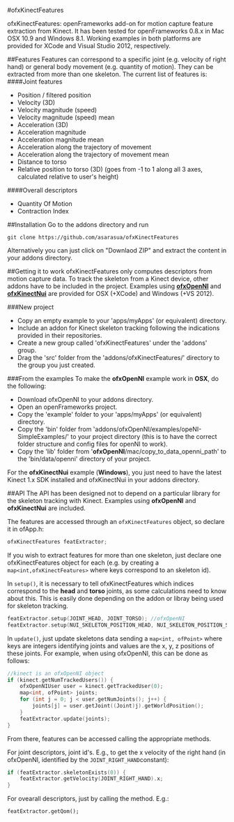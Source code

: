#ofxKinectFeatures

ofxKinectFeatures: openFrameworks add-on for motion capture feature extraction from Kinect. It has been tested for openFrameworks 0.8.x in Mac OSX 10.9 and Windows 8.1. Working examples in both platforms are provided for XCode and Visual Studio 2012, respectively. 

##Features
Features can correspond to a specific joint (e.g. velocity of right hand) or general body movement (e.g. quantity of motion). They can be extracted from more than one skeleton.
The current list of features is:
####Joint features
* Position / filtered position
* Velocity (3D)
* Velocity magnitude (speed)
* Velocity magnitude (speed) mean
* Acceleration (3D)
* Acceleration magnitude
* Acceleration magnitude mean
* Acceleration along the trajectory of movement
* Acceleration along the trajectory of movement mean
* Distance to torso
* Relative position to torso (3D) (goes from -1 to 1 along all 3 axes, calculated relative to user's height)

####Overall descriptors
* Quantity Of Motion
* Contraction Index

##Installation
Go to the addons directory and run

```
git clone https://github.com/asarasua/ofxKinectFeatures
```

Alternatively you can just click on "Downlaod ZIP" and extract the content in your addons directory.

##Getting it to work
ofxKinectFeatures only computes descriptors from motion capture data. To track the skeleton from a Kinect device, other addons have to be included in the project. Examples using [**ofxOpenNI**](https://github.com/gameoverhack/ofxOpenNI) and [**ofxKinectNui**](https://github.com/sadmb/ofxKinectNui) are provided for OSX (+XCode) and Windows (+VS 2012).

###New project

- Copy an empty example to your 'apps/myApps' (or equivalent) directory.
- Include an addon for Kinect skeleton tracking following the indications provided in their repositories.
- Create a new group called 'ofxKinectFeatures' under the 'addons' group.
- Drag the 'src' folder from the 'addons/ofxKinectFeatures/' directory to the group you just created.

###From the examples
To make the **ofxOpenNI** example work in **OSX**, do the following:
- Download ofxOpenNI to your addons directory.
- Open an openFrameworks project.
- Copy the 'example' folder to your 'apps/myApps' (or equivalent) directory.
- Copy the 'bin' folder from 'addons/ofxOpenNI/examples/opeNI-SimpleExamples/' to your project directory (this is to have the correct folder structure and config files for openNI to work).
- Copy the 'lib' folder from '**ofxOpenNI**/mac/copy_to_data_openni_path' to the 'bin/data/openni' directory of your project.

For the **ofxKinectNui** example (**Windows**), you just need to have the latest Kinect 1.x SDK installed and ofxKinectNui in your addons directory.

##API
The API has been designed not to depend on a particular library for the skeleton tracking with Kinect. Examples using **ofxOpenNI** and **ofxKinectNui** are included.

The features are accessed through an `ofxKinectFeatures` object, so declare it in ofApp.h:

```cpp
ofxKinectFeatures featExtractor;
```

If you wish to extract features for more than one skeleton, just declare one ofxKinectFeatures object for each (e.g. by creating a `map<int,ofxKinectFeatures>` where keys correspond to an skeleton id).

In `setup()`, it is necessary to tell ofxKinectFeatures which indices correspond to the **head** and **torso** joints, as some calculations need to know about this. This is easily done depending on the addon or libray being used for skeleton tracking.

```cpp
featExtractor.setup(JOINT_HEAD, JOINT_TORSO); //ofxOpenNI
featExtractor.setup(NUI_SKELETON_POSITION_HEAD, NUI_SKELETON_POSITION_SPINE); //ofxKinectNui
```

In `update()`, just update skeletons data sending a `map<int, ofPoint>` where keys are integers identifying joints and values are the x, y, z positions of these joints. For example, when using ofxOpenNI, this can be done as follows:

```cpp
//kinect is an ofxOpenNI object
if (kinect.getNumTrackedUsers()) {
    ofxOpenNIUser user = kinect.getTrackedUser(0);
    map<int, ofPoint> joints;
    for (int j = 0; j < user.getNumJoints(); j++) {
        joints[j] = user.getJoint((Joint)j).getWorldPosition();
    }
    featExtractor.update(joints);
}
```

From there, features can be accessed calling the appropriate methods.

For joint descriptors, joint id's. E.g., to get the x velocity of the right hand (in ofxOpenNI, identified by the `JOINT_RIGHT_HAND`constant):

```cpp
if (featExtractor.skeletonExists(0)) {
    featExtractor.getVelocity(JOINT_RIGHT_HAND).x;
}
```

For ovearall descriptors, just by calling the method. E.g.:

    featExtractor.getQom();



